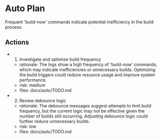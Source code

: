 # Auto Plan

Frequent 'build-now' commands indicate potential inefficiency in the build process.

## Actions
- 1. Investigate and optimize build frequency
  - rationale: The logs show a high frequency of 'build-now' commands, which may indicate inefficiencies or unnecessary builds. Optimizing the build triggers could reduce resource usage and improve system performance.
  - risk: medium
  - files: docs/auto/TODO.md
- 2. Review debounce logic
  - rationale: The debounce messages suggest attempts to limit build frequency, but the current logic may not be effective given the number of builds still occurring. Adjusting debounce logic could further reduce unnecessary builds.
  - risk: low
  - files: docs/auto/TODO.md